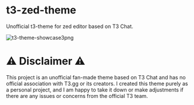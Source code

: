 # t3-zed-theme

Unofficial t3-theme for zed editor based on T3 Chat.

![t3-theme-showcase3png](https://github.com/user-attachments/assets/ae3dd42c-625e-46a9-a074-d7441b9ef362)

# ⚠️ Disclaimer ⚠️
This project is an unofficial fan-made theme based on T3 Chat and has no official association with T3.gg or its creators. I created this theme purely as a personal project, and I am happy to take it down or make adjustments if there are any issues or concerns from the official T3 team.
